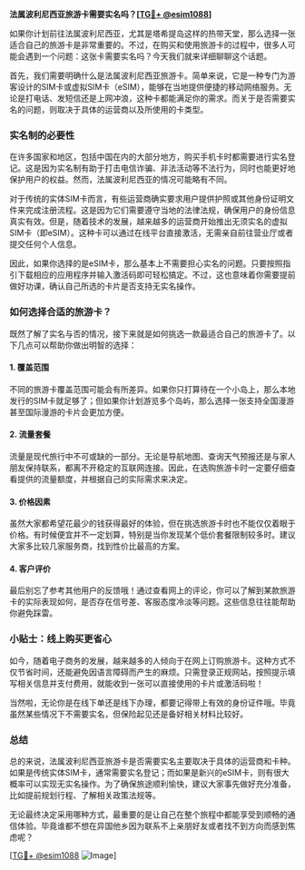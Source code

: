 **法属波利尼西亚旅游卡需要实名吗？[[TG💪+ @esim1088](https://t.me/s/esim1088)]**

如果你计划前往法属波利尼西亚，尤其是塔希提岛这样的热带天堂，那么选择一张适合自己的旅游卡是非常重要的。不过，在购买和使用旅游卡的过程中，很多人可能会遇到一个问题：这张卡需要实名吗？今天我们就来详细聊聊这个话题。

首先，我们需要明确什么是法属波利尼西亚旅游卡。简单来说，它是一种专门为游客设计的SIM卡或虚拟SIM卡（eSIM），能够在当地提供便捷的移动网络服务。无论是打电话、发短信还是上网冲浪，这种卡都能满足你的需求。而关于是否需要实名的问题，则取决于具体的运营商以及所使用的卡类型。

### 实名制的必要性

在许多国家和地区，包括中国在内的大部分地方，购买手机卡时都需要进行实名登记。这是因为实名制有助于打击电信诈骗、非法活动等不法行为，同时也能更好地保护用户的权益。然而，法属波利尼西亚的情况可能略有不同。

对于传统的实体SIM卡而言，有些运营商确实要求用户提供护照或其他身份证明文件来完成注册流程。这是因为它们需要遵守当地的法律法规，确保用户的身份信息真实有效。但是，随着技术的发展，越来越多的运营商开始推出无须实名的虚拟SIM卡（即eSIM）。这种卡可以通过在线平台直接激活，无需亲自前往营业厅或者提交任何个人信息。

因此，如果你选择的是eSIM卡，那么基本上不需要担心实名的问题。只要按照指引下载相应的应用程序并输入激活码即可轻松搞定。不过，这也意味着你需要提前做好功课，确认自己所选的卡片是否支持无实名操作。

### 如何选择合适的旅游卡？

既然了解了实名与否的情况，接下来就是如何挑选一款最适合自己的旅游卡了。以下几点可以帮助你做出明智的选择：

#### 1. **覆盖范围**
   不同的旅游卡覆盖范围可能会有所差异。如果你只打算待在一个小岛上，那么本地发行的SIM卡就足够了；但如果你计划游览多个岛屿，那么选择一张支持全国漫游甚至国际漫游的卡片会更加方便。

#### 2. **流量套餐**
   流量是现代旅行中不可或缺的一部分。无论是导航地图、查询天气预报还是与家人朋友保持联系，都离不开稳定的互联网连接。因此，在选购旅游卡时一定要仔细查看提供的流量额度，并根据自己的实际需求来决定。

#### 3. **价格因素**
   虽然大家都希望花最少的钱获得最好的体验，但在挑选旅游卡时也不能仅仅着眼于价格。有时候便宜并不一定划算，特别是当你发现某个低价套餐限制较多时。建议大家多比较几家服务商，找到性价比最高的方案。

#### 4. **客户评价**
   最后别忘了参考其他用户的反馈哦！通过查看网上的评论，你可以了解到某款旅游卡的实际表现如何，是否存在信号差、客服态度冷淡等问题。这些信息往往能帮助你避免踩雷。

### 小贴士：线上购买更省心

如今，随着电子商务的发展，越来越多的人倾向于在网上订购旅游卡。这种方式不仅节省时间，还能避免因语言障碍而产生的麻烦。只需登录正规网站，按照提示填写相关信息并支付费用，就能收到一张可以直接使用的卡片或激活码啦！

当然啦，无论你是在线下单还是线下办理，都要记得带上有效的身份证件哦。毕竟虽然某些情况下不需要实名，但保险起见还是备好相关材料比较好。

### 总结

总的来说，法属波利尼西亚旅游卡是否需要实名主要取决于具体的运营商和卡种。如果是传统实体SIM卡，通常需要实名登记；而如果是新兴的eSIM卡，则有很大概率可以实现无实名操作。为了确保旅途顺利愉快，建议大家事先做好充分准备，比如提前规划行程、了解相关政策法规等。

无论最终决定采用哪种方式，最重要的是让自己在整个旅程中都能享受到顺畅的通信体验。毕竟谁都不想在异国他乡因为联系不上亲朋好友或者找不到方向而感到焦虑呢？

[[TG💪+ @esim1088](https://t.me/s/esim1088) ![Image](https://i.postimg.cc/4NQfJmqS/Snipaste-2025-05-13-00-14-12.png)]